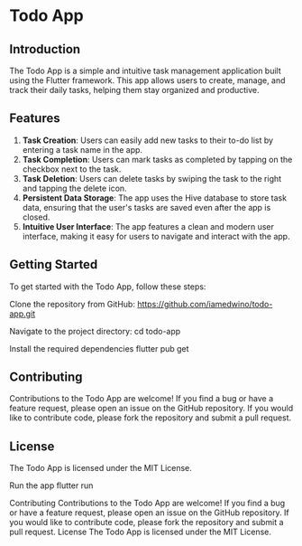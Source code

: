 # Todo App

## Introduction
The Todo App is a simple and intuitive task management application built using the Flutter framework. This app allows users to create, manage, and track their daily tasks, helping them stay organized and productive.

## Features
1. **Task Creation**: Users can easily add new tasks to their to-do list by entering a task name in the app.
2. **Task Completion**: Users can mark tasks as completed by tapping on the checkbox next to the task.
3. **Task Deletion**: Users can delete tasks by swiping the task to the right and tapping the delete icon.
4. **Persistent Data Storage**: The app uses the Hive database to store task data, ensuring that the user's tasks are saved even after the app is closed.
5. **Intuitive User Interface**: The app features a clean and modern user interface, making it easy for users to navigate and interact with the app.

## Getting Started
To get started with the Todo App, follow these steps:

Clone the repository from GitHub:
https://github.com/iamedwino/todo-app.git

Navigate to the project directory:
cd todo-app

Install the required dependencies
flutter pub get

## Contributing
Contributions to the Todo App are welcome! If you find a bug or have a feature request, please open an issue on the GitHub repository. If you would like to contribute code, please fork the repository and submit a pull request.
## License
The Todo App is licensed under the MIT License.

Run the app
flutter run

Contributing
Contributions to the Todo App are welcome! If you find a bug or have a feature request, please open an issue on the GitHub repository. If you would like to contribute code, please fork the repository and submit a pull request.
License
The Todo App is licensed under the MIT License.
